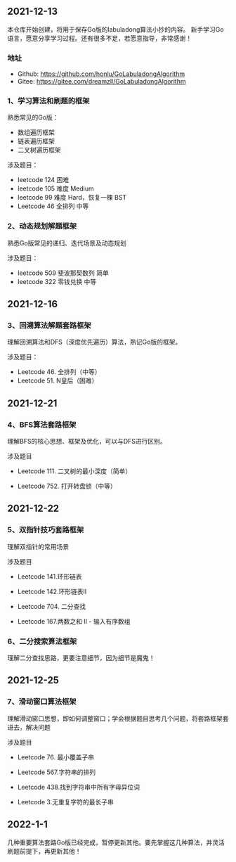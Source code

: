 ## 2021-12-13
本仓库开始创建，将用于保存Go版的labuladong算法小抄的内容。
新手学习Go语言，愿意分享学习过程。还有很多不足，若愿意指导，非常感谢！

### 地址
* Github: https://github.com/honlu/GoLabuladongAlgorithm
* Gitee: https://gitee.com/dreamzll/GoLabuladongAlgorithm 

### 1、学习算法和刷题的框架
熟悉常见的Go版：
- 数组遍历框架
- 链表遍历框架
- 二叉树遍历框架

涉及题目：  
* leetcode 124 困难
* leetcode 105 难度 Medium
* leetcode 99 难度 Hard，恢复一棵 BST
* Leetcode 46 全排列 中等

### 2、动态规划解题框架
熟悉Go版常见的递归、迭代场景及动态规划

涉及题目：
- leetcode 509 斐波那契数列 简单
- leetcode 322 零钱兑换 中等

## 2021-12-16
### 3、回溯算法解题套路框架
理解回溯算法和DFS（深度优先遍历）算法，熟记Go版的框架。

涉及题目：
- Leetcode 46. 全排列（中等）
- Leetcode 51. N皇后（困难）

## 2021-12-21
### 4、BFS算法套路框架
理解BFS的核心思想、框架及优化，可以与DFS进行区别。

涉及题目
- Leetcode 111. 二叉树的最小深度（简单）

- Leetcode 752. 打开转盘锁（中等）

## 2021-12-22
### 5、双指针技巧套路框架
理解双指针的常用场景

涉及题目
- Leetcode 141.环形链表

- Leetcode 142.环形链表II

- Leetcode 704. 二分查找

- Leetcode 167.两数之和 II - 输入有序数组

### 6、二分搜索算法框架
理解二分查找思路，更要注意细节，因为细节是魔鬼！

## 2021-12-25
### 7、滑动窗口算法框架
理解滑动窗口思想，即如何调整窗口；学会根据题目思考几个问题，将套路框架套进去，解决问题  

涉及题目  
- Leetcode 76. 最小覆盖子串

- Leetcode 567.字符串的排列

- Leetcode 438.找到字符串中所有字母异位词

- Leetcode 3.无重复字符的最长子串

## 2022-1-1
几种重要算法套路Go版已经完成，暂停更新其他。要先掌握这几种算法，并灵活刷题前提下，再更新其他！
